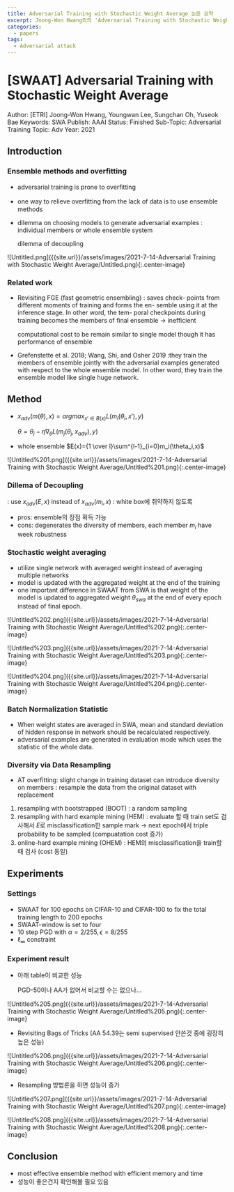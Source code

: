 ```yaml
---
title: Adversarial Training with Stochastic Weight Average 논문 요약
excerpt: Joong-Won Hwang외의 'Adversarial Training with Stochastic Weight Average' 논문을 요약한 글입니다.
categories:
  - papers
tags:
  - Adversarial attack
---
```

# [SWAAT] Adversarial Training with Stochastic Weight Average

Author: [ETRI] Joong-Won Hwang, Youngwan Lee, Sungchan Oh, Yuseok Bae
Keywords: SWA
Publish: AAAI
Status: Finished
Sub-Topic: Adversarial Training
Topic: Adv
Year: 2021

## Introduction

### Ensemble methods and overfitting

- adversarial training is prone to overﬁtting
- one way to relieve overﬁtting from the lack of data is to use ensemble methods
- dilemma on choosing models to generate adversarial examples
: individual members or whole ensemble system

    dilemma of decoupling

![Untitled.png]({{site.url}}/assets/images/2021-7-14-Adversarial Training with Stochastic Weight Average/Untitled.png){:.center-image}

### Related work

- Revisiting FGE (fast geometric ensembling) : saves check- points from different moments of training and forms the en- semble using it at the inference stage. In other word, the tem- poral checkpoints during training becomes the members of ﬁnal ensemble → inefficient

    computational cost to be remain similar to single model though it has performance of ensemble

- Grefenstette et al. 2018; Wang, Shi, and Osher 2019
:they train the members of ensemble jointly with the adversarial examples generated with respect to the whole ensemble model. In other word, they train the ensemble model like single huge network.

## Method

- $x_{adv}(m(\theta),x)=argmax_{x' \in B(x)}L(m_i(\theta_i,x'),y)$

    $\theta=\theta_j-\eta\nabla_\theta L(m_j(\theta_j,x_{adv}),y)$

- whole ensemble $E(x)={1 \over l}\sum^{l-1}_{i=0}m_i(\theta_i,x)$

![Untitled%201.png]({{site.url}}/assets/images/2021-7-14-Adversarial Training with Stochastic Weight Average/Untitled%201.png){:.center-image}

### Dillema of Decoupling

: use $x_{adv}(E,x)$  instead of $x_{adv}(m_i,x)$ : white box에 취약하지 않도록

- pros: ensemble의 장점 획득 가능
- cons: degenerates the diversity of members, each member $m_i$ have week robustness

### Stochastic weight averaging

- utilize single network with averaged weight instead of averaging multiple networks
- model is updated with the aggregated weight at the end of the training
- one important difference in SWAAT from SWA is that weight of the model is updated to aggregated weight $\theta_{swa}$ at the end of every epoch instead of final epoch.

![Untitled%202.png]({{site.url}}/assets/images/2021-7-14-Adversarial Training with Stochastic Weight Average/Untitled%202.png){:.center-image}

![Untitled%203.png]({{site.url}}/assets/images/2021-7-14-Adversarial Training with Stochastic Weight Average/Untitled%203.png){:.center-image}

![Untitled%204.png]({{site.url}}/assets/images/2021-7-14-Adversarial Training with Stochastic Weight Average/Untitled%204.png){:.center-image}

### Batch Normalization Statistic

- When weight states are averaged in SWA, mean and standard deviation of hidden response in network should be recalculated respectively.
- adversarial examples are generated in evaluation mode which uses the statistic of the whole data.

### Diversity via Data Resampling

- AT overfitting: slight change in training dataset can introduce diversity on members
: resample the data from the original dataset with replacement
1. resampling with bootstrapped (BOOT) : a random sampling
2. resampling with hard example mining (HEM) : evaluate 할 때 train set도 검사해서 $E$로 misclassification한 sample mark → next epoch에서 triple probability to be sampled (compuatation cost 증가)
3. online-hard example mining (OHEM) : HEM의 misclassification을 train할 때 검사 (cost 동일)

## Experiments

### Settings

- SWAAT for 100 epochs on CIFAR-10 and CIFAR-100 to ﬁx the total training length to 200 epochs
- SWAAT-window is set to four
- 10 step PGD with $\alpha=2/255,\epsilon=8/255$
- $\ell_\infty$ constraint

### Experiment result

- 아래 table이 비교한 성능

    PGD-50이나 AA가 없어서 비교할 수는 없으나...

![Untitled%205.png]({{site.url}}/assets/images/2021-7-14-Adversarial Training with Stochastic Weight Average/Untitled%205.png){:.center-image}

- Revisiting Bags of Tricks (AA 54.39는 semi supervised 안쓴것 중에 굉장히 높은 성능)

![Untitled%206.png]({{site.url}}/assets/images/2021-7-14-Adversarial Training with Stochastic Weight Average/Untitled%206.png){:.center-image}

- Resampling 방법론을 하면 성능이 증가

![Untitled%207.png]({{site.url}}/assets/images/2021-7-14-Adversarial Training with Stochastic Weight Average/Untitled%207.png){:.center-image}

![Untitled%208.png]({{site.url}}/assets/images/2021-7-14-Adversarial Training with Stochastic Weight Average/Untitled%208.png){:.center-image}

## Conclusion

- most effective ensemble method with efficient memory and time
- 성능이 좋은건지 확인해볼 필요 있음
